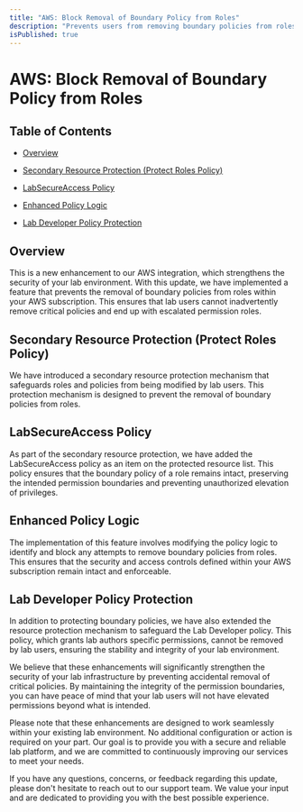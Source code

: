 ```yaml
---
title: "AWS: Block Removal of Boundary Policy from Roles"
description: "Prevents users from removing boundary policies from roles in the AWS subscription, and ensuring that lab users do not have escalated permission roles."
isPublished: true
---
```


# AWS: Block Removal of Boundary Policy from Roles

## Table of Contents

*   [Overview](#overview)

*   [Secondary Resource Protection (Protect Roles Policy)](#secondary-resource-protection-protect-roles-policy)

*   [LabSecureAccess Policy](#labsecureaccess-policy)

*   [Enhanced Policy Logic](#enhanced-policy-logic)

*   [Lab Developer Policy Protection](#lab-developer-policy-protection)

## Overview

This is a new enhancement to our AWS integration, which strengthens the security of your lab environment. With this update, we have implemented a feature that prevents the removal of boundary policies from roles within your AWS subscription. This ensures that lab users cannot inadvertently remove critical policies and end up with escalated permission roles.


##  Secondary Resource Protection (Protect Roles Policy) 

We have introduced a secondary resource protection mechanism that safeguards roles and policies from being modified by lab users. This protection mechanism is designed to prevent the removal of boundary policies from roles.

## LabSecureAccess Policy 

As part of the secondary resource protection, we have added the LabSecureAccess policy as an item on the protected resource list. This policy ensures that the boundary policy of a role remains intact, preserving the intended permission boundaries and preventing unauthorized elevation of privileges.

## Enhanced Policy Logic 

The implementation of this feature involves modifying the policy logic to identify and block any attempts to remove boundary policies from roles. This ensures that the security and access controls defined within your AWS subscription remain intact and enforceable.

## Lab Developer Policy Protection 

In addition to protecting boundary policies, we have also extended the resource protection mechanism to safeguard the Lab Developer policy. This policy, which grants lab authors specific permissions, cannot be removed by lab users, ensuring the stability and integrity of your lab environment.

We believe that these enhancements will significantly strengthen the security of your lab infrastructure by preventing accidental removal of critical policies. By maintaining the integrity of the permission boundaries, you can have peace of mind that your lab users will not have elevated permissions beyond what is intended.

Please note that these enhancements are designed to work seamlessly within your existing lab environment. No additional configuration or action is required on your part. Our goal is to provide you with a secure and reliable lab platform, and we are committed to continuously improving our services to meet your needs.

If you have any questions, concerns, or feedback regarding this update, please don't hesitate to reach out to our support team. We value your input and are dedicated to providing you with the best possible experience.